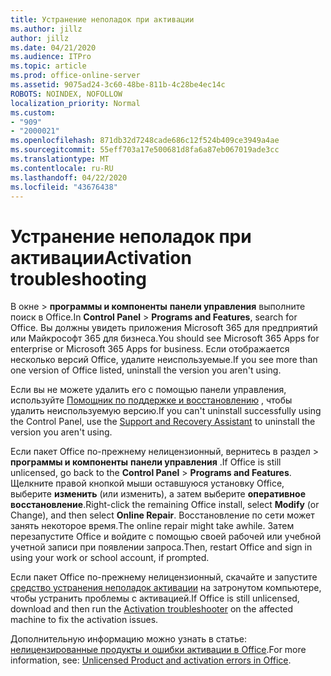 ```yaml
---
title: Устранение неполадок при активации
ms.author: jillz
author: jillz
ms.date: 04/21/2020
ms.audience: ITPro
ms.topic: article
ms.prod: office-online-server
ms.assetid: 9075ad24-3c60-48be-811b-4c28be4ec14c
ROBOTS: NOINDEX, NOFOLLOW
localization_priority: Normal
ms.custom:
- "909"
- "2000021"
ms.openlocfilehash: 871db32d7248cade686c12f524b409ce3949a4ae
ms.sourcegitcommit: 55eff703a17e500681d8fa6a87eb067019ade3cc
ms.translationtype: MT
ms.contentlocale: ru-RU
ms.lasthandoff: 04/22/2020
ms.locfileid: "43676438"
---
```

# <a name="activation-troubleshooting"></a><span data-ttu-id="07ed3-102">Устранение неполадок при активации</span><span class="sxs-lookup"><span data-stu-id="07ed3-102">Activation troubleshooting</span></span>

<span data-ttu-id="07ed3-103">В окне \> **программы и компоненты** **панели управления** выполните поиск в Office.</span><span class="sxs-lookup"><span data-stu-id="07ed3-103">In **Control Panel** \> **Programs and Features**, search for Office.</span></span> <span data-ttu-id="07ed3-104">Вы должны увидеть приложения Microsoft 365 для предприятий или Майкрософт 365 для бизнеса.</span><span class="sxs-lookup"><span data-stu-id="07ed3-104">You should see Microsoft 365 Apps for enterprise or Microsoft 365 Apps for business.</span></span> <span data-ttu-id="07ed3-105">Если отображается несколько версий Office, удалите неиспользуемые.</span><span class="sxs-lookup"><span data-stu-id="07ed3-105">If you see more than one version of Office listed, uninstall the version you aren't using.</span></span>
  
<span data-ttu-id="07ed3-106">Если вы не можете удалить его с помощью панели управления, используйте [Помощник по поддержке и восстановлению](https://aka.ms/SARA-OfficeUninstall-Alchemy) , чтобы удалить неиспользуемую версию.</span><span class="sxs-lookup"><span data-stu-id="07ed3-106">If you can't uninstall successfully using the Control Panel, use the [Support and Recovery Assistant](https://aka.ms/SARA-OfficeUninstall-Alchemy) to uninstall the version you aren't using.</span></span>
  
<span data-ttu-id="07ed3-107">Если пакет Office по-прежнему нелицензионный, вернитесь в раздел \> **программы и компоненты** **панели управления** .</span><span class="sxs-lookup"><span data-stu-id="07ed3-107">If Office is still unlicensed, go back to the **Control Panel** \> **Programs and Features**.</span></span> <span data-ttu-id="07ed3-108">Щелкните правой кнопкой мыши оставшуюся установку Office, выберите **изменить** (или изменить), а затем выберите **оперативное восстановление**.</span><span class="sxs-lookup"><span data-stu-id="07ed3-108">Right-click the remaining Office install, select **Modify** (or Change), and then select **Online Repair**.</span></span> <span data-ttu-id="07ed3-109">Восстановление по сети может занять некоторое время.</span><span class="sxs-lookup"><span data-stu-id="07ed3-109">The online repair might take awhile.</span></span> <span data-ttu-id="07ed3-110">Затем перезапустите Office и войдите с помощью своей рабочей или учебной учетной записи при появлении запроса.</span><span class="sxs-lookup"><span data-stu-id="07ed3-110">Then, restart Office and sign in using your work or school account, if prompted.</span></span>
  
<span data-ttu-id="07ed3-111">Если пакет Office по-прежнему нелицензионный, скачайте и запустите [средство устранения неполадок активации](https://aka.ms/SARA-OfficeActivation-Alchemy) на затронутом компьютере, чтобы устранить проблемы с активацией.</span><span class="sxs-lookup"><span data-stu-id="07ed3-111">If Office is still unlicensed, download and then run the [Activation troubleshooter](https://aka.ms/SARA-OfficeActivation-Alchemy) on the affected machine to fix the activation issues.</span></span>
  
<span data-ttu-id="07ed3-112">Дополнительную информацию можно узнать в статье: [нелицензированные продукты и ошибки активации в Office](https://support.office.com/article/0d23d3c0-c19c-4b2f-9845-5344fedc4380).</span><span class="sxs-lookup"><span data-stu-id="07ed3-112">For more information, see: [Unlicensed Product and activation errors in Office](https://support.office.com/article/0d23d3c0-c19c-4b2f-9845-5344fedc4380).</span></span>
